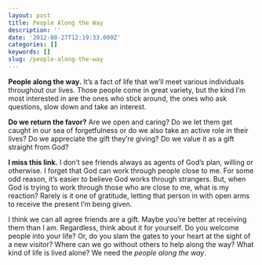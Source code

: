 ```yaml
---
layout: post
title: People Along the Way
description: ''
date: '2012-08-27T12:19:33.000Z'
categories: []
keywords: []
slug: /people-along-the-way
---
```


**People along the way.** It’s a fact of life that we’ll meet various individuals throughout our lives. Those people come in great variety, but the kind I’m most interested in are the ones who stick around, the ones who ask questions, slow down and take an interest.

**Do we return the favor?** Are we open and caring? Do we let them get caught in our sea of forgetfulness or do we also take an active role in their lives? Do we appreciate the gift they’re giving? Do we value it as a gift straight from God?

**I miss this link.** I don’t see friends always as agents of God’s plan, willing or otherwise. I forget that God can work through people close to me. For some odd reason, it’s easier to believe God works through strangers. But, when God is trying to work through those who are close to me, what is my reaction? Rarely is it one of gratitude, letting that person in with open arms to receive the present I’m being given.

I think we can all agree friends are a gift. Maybe you’re better at receiving them than I am. Regardless, think about it for yourself. Do you welcome people into your life? Or, do you slam the gates to your heart at the sight of a new visitor? Where can we go without others to help along the way? What kind of life is lived alone? We need the _people along the way_.
